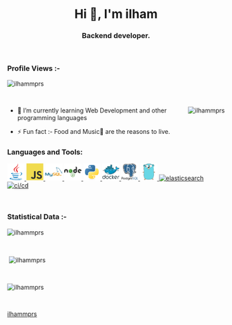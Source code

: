 
<h1 align="center">Hi 👋, I'm ilham</h1>
<h3 align="center">Backend developer.</h3>

<br>

<p align="right"> <h3>Profile Views :-</h3> <img src="https://komarev.com/ghpvc/?username=ilhammprs&label=Profile%20views&color=0e75b6&style=flat"
    alt="ilhammprs" /> 
  </p>

<br>

<p><img align="right" src="https://github.com/ilhammprs/ilhammprs/blob/main/animation_500_kxa883sd.gif" alt="ilhammprs" /></p>


- 🌱 I’m currently learning Web Development and other programming languages

- ⚡ Fun fact :- Food and Music🎵 are the reasons to live.

<h3 align="left">Languages and Tools:</h3>
<p align="left"> 
  <a href="https://www.w3schools.com/java/" target="_blank" rel="noreferrer">
    <img src="https://raw.githubusercontent.com/devicons/devicon/master/icons/java/java-original.svg" alt="java" width="40" height="40" />
  </a> 
  <a href="https://developer.mozilla.org/en-US/docs/Web/JavaScript" target="_blank" rel="noreferrer"> 
    <img src="https://raw.githubusercontent.com/devicons/devicon/master/icons/javascript/javascript-original.svg" alt="javascript" width="40" height="40" />
  </a> 
  <a href="https://www.mysql.com/" target="_blank" rel="noreferrer"> 
    <img src="https://raw.githubusercontent.com/devicons/devicon/master/icons/mysql/mysql-original-wordmark.svg" alt="mysql" width="40" height="40" />
  </a> 
  <a href="https://nodejs.org" target="_blank" rel="noreferrer"> 
    <img src="https://raw.githubusercontent.com/devicons/devicon/master/icons/nodejs/nodejs-original-wordmark.svg" alt="nodejs" width="40" height="40" />
  </a> 
  <a href="https://pandas.pydata.org/" target="_blank" rel="noreferrer"> 
    <img src="https://raw.githubusercontent.com/devicons/devicon/master/icons/python/python-original.svg" alt="python" width="40" height="40" />
  </a> 
  <a href="https://www.docker.com/" target="_blank" rel="noreferrer">
    <img src="https://raw.githubusercontent.com/devicons/devicon/master/icons/docker/docker-original-wordmark.svg" alt="docker" width="40" height="40" />
  </a> 
  <a href="https://www.postgresql.org/" target="_blank" rel="noreferrer">
    <img src="https://raw.githubusercontent.com/devicons/devicon/master/icons/postgresql/postgresql-original-wordmark.svg" alt="postgresql" width="40" height="40" />
  </a> 
  <a href="https://golang.org/" target="_blank" rel="noreferrer">
    <img src="https://raw.githubusercontent.com/devicons/devicon/master/icons/go/go-original.svg" alt="golang" width="40" height="40" />
  </a> 
  <a href="https://www.elastic.co/" target="_blank" rel="noreferrer">
    <img src="https://www.vectorlogo.zone/logos/elastic/elastic-icon.svg" alt="elasticsearch" width="40" height="40" />
  </a> 
  <a href="https://about.gitlab.com/topics/ci-cd/" target="_blank" rel="noreferrer">
    <img src="https://www.vectorlogo.zone/logos/gitlab/gitlab-icon.svg" alt="ci/cd" width="40" height="40" />
  </a>
</p>


<br>

<h3>Statistical Data :-</h3>
<p><img align="center"
    src="https://github-readme-stats.vercel.app/api/top-langs?username=ilhammprs&show_icons=true&locale=en&bg_color=0d1117&text_color=ffffff&layout=compact"
    alt="ilhammprs" 
    bg_color=#808080/></p>

<br>

<p>&nbsp;<img align="center" src="https://github-readme-stats.vercel.app/api?username=ilhammprs&show_icons=true&locale=en&bg_color=0d1117&text_color=ffffff&repo=convoychat"
    alt="ilhammprs" /></p>

<br>

<p><img align="center" src="https://github-readme-streak-stats.herokuapp.com/?user=ilhammprs&theme=dark&background=0d1117&date_format=M%20j%5B%2C%20Y%5D" alt="ilhammprs" /></p>
      
<p align="left"> <a href="https://twitter.com/" target="blank"><img
      src="https://img.shields.io/twitter/follow/?logo=twitter&style=for-the-badge" alt="" /></a> </p>

[ilhammprs](https://github.com/ilhammprs)
